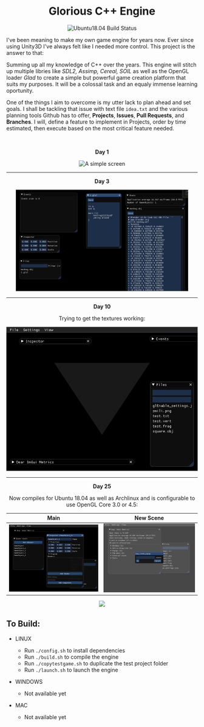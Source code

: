 <h1 align="center">Glorious C++ Engine</h1>

<p align="center">
<img alt="Ubuntu18.04 Build Status" src="https://github.com/rubend056/engine/workflows/Ubuntu18.04/badge.svg">

 I've been meaning to make my own game engine for years now. Ever since using Unity3D I've always felt like I needed more control. This project is the answer to that:

Summing up all my knowledge of C++ over the years. This engine will stitch up multiple libries like *SDL2, Assimp, Cereal, SOIL* as well as the OpenGL loader *Glad* to create a simple but powerful game creation platform that suits my purposes. It will be a colossal task and an equaly immense learning oportunity.

One of the things I aim to overcome is my utter lack to plan ahead and set goals. I shall be tackling that issue with text file `idea.txt` and the various planning tools Github has to offer, **Projects**,  **Issues**, **Pull Requests**, and **Branches**. I will, define a feature to implement in Projects, order by time estimated, then execute based on the most critical feature needed.

<br>

<p align="center"><b>Day 1</b></p>
<p align="center">
<img class="image" width="90%" style="width: 90%;" alt="A simple screen" src="images/day1.png">

-----
<p align="center"><b>Day 3</b></p>
<p align="center">
<img class="image" width="90%" alt="File Editor, and file events with inotify" src="images/day3.png">

-----

<p align="center"><b>Day 10</b></p>
<p align="center">
Trying to get the textures working:

<p align="center">
<img class="image" alt="Still trying to get the textures working" src="images/day10.png">

-----
<p align="center"><b>Day 25</b></p>
<p align="center">
Now compiles for Ubuntu 18.04 as well as Archlinux and is configurable to use OpenGL Core 3.0 or 4.5:

|Main | New Scene|
:----:|:---------:
|![](images/day25_1.png) | ![](images/day25_0.png) |

<p align="center">
<img class="image" width="90%" src="images/lapse0_movie_loosy.gif">

<br>

To Build:
--------

- LINUX
  - Run `./config.sh` to install dependencies
  - Run `./build.sh` to compile the engine
  - Run `./copytestgame.sh` to duplicate the test project folder
  - Run `./launch.sh` to launch the engine
	
- WINDOWS
  - Not available yet

- MAC
  - Not available yet
